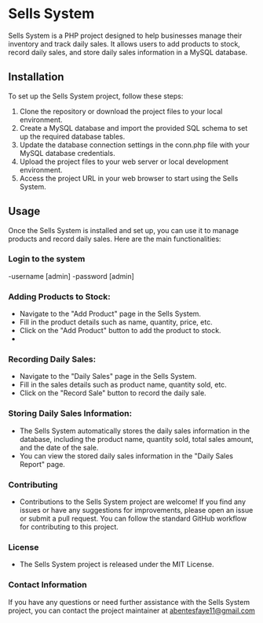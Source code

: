 # Sells System

Sells System is a PHP project designed to help businesses manage their inventory and track daily sales. It allows users to add products to stock, record daily sales, and store daily sales information in a MySQL database.

## Installation
To set up the Sells System project, follow these steps:

1. Clone the repository or download the project files to your local environment.
2. Create a MySQL database and import the provided SQL schema to set up the required database tables.
3. Update the database connection settings in the conn.php file with your MySQL database credentials.
4. Upload the project files to your web server or local development environment.
5. Access the project URL in your web browser to start using the Sells System.

## Usage

Once the Sells System is installed and set up, you can use it to manage products and record daily sales. Here are the main functionalities:
### Login to the system
-username [admin]
-password [admin]
### Adding Products to Stock:
- Navigate to the "Add Product" page in the Sells System.
- Fill in the product details such as name, quantity, price, etc.
- Click on the "Add Product" button to add the product to stock.
- 
### Recording Daily Sales:
- Navigate to the "Daily Sales" page in the Sells System.
- Fill in the sales details such as product name, quantity sold, etc.
- Click on the "Record Sale" button to record the daily sale.

### Storing Daily Sales Information:

- The Sells System automatically stores the daily sales information in the database, including the product name, quantity sold, total sales amount, and the date of the sale.
- You can view the stored daily sales information in the "Daily Sales Report" page.
### Contributing
- Contributions to the Sells System project are welcome! If you find any issues or have any suggestions for improvements, please open an issue or submit a pull request. You can follow the standard GitHub workflow for contributing to this project.
### License
- The Sells System project is released under the MIT License.
### Contact Information
If you have any questions or need further assistance with the Sells System project, you can contact the project maintainer at abentesfaye11@gmail.com
